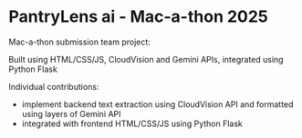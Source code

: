 # PantryLens ai - Mac-a-thon 2025
Mac-a-thon submission team project: 

Built using HTML/CSS/JS, CloudVision and Gemini APIs, integrated using Python Flask

Individual contributions:
- implement backend text extraction using CloudVision API and formatted using layers of Gemini API
- integrated with frontend HTML/CSS/JS using Python Flask
